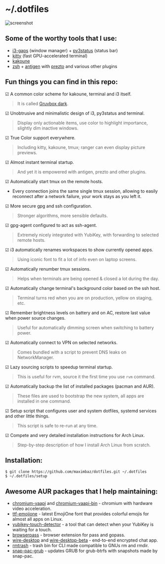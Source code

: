 # ~/.dotfiles

![screenshot](https://user-images.githubusercontent.com/1177900/48734879-18572e80-ec47-11e8-938f-35be9b66d23a.png)

## Some of the worthy tools that I use:

- [i3-gaps](https://github.com/Airblader/i3) (window manager) + [py3status](https://github.com/ultrabug/py3status) (status bar)
- [kitty](https://github.com/kovidgoyal/kitty) (fast GPU-accelerated terminal)
- [kakoune](https://github.com/mawww/kakoune)
- [zsh](https://www.zsh.org) + [antigen](https://github.com/zsh-users/antigen) with [prezto](https://github.com/sorin-ionescu/prezto) and various other plugins

## Fun things you can find in this repo:

☑ A common color scheme for kakoune, terminal and i3 itself.

> It is called [Gruvbox dark](https://github.com/morhetz/gruvbox).

☑ Unobtrusive and minimalistic design of i3, py3status and terminal.

> Display only actionable items, use color to highlight importance, slightly dim inactive windows.

☑ True Color support everywhere.

> Including kitty, kakoune, tmux; ranger can even display picture previews.

☑ Almost instant terminal startup.

> And yet it is empowered with antigen, prezto and other plugins.

☑ Automatically start tmux on the remote hosts.

- Every connection joins the same single tmux session, allowing to easily reconnect after a network failure, your work stays as you left it.

☑ More secure gpg and ssh configuration.

> Stronger algorithms, more sensible defaults.

☑ gpg-agent configured to act as ssh-agent.

> Extremely nicely integrated with YubiKey, with forwarding to selected remote hosts.

☑ i3 automatically renames workspaces to show currently opened apps.

> Using iconic font to fit a lot of info even on laptop screens.

☑ Automatically renumber tmux sessions.

> Helps when terminals are being opened & closed a lot during the day.

☑ Automatically change terminal's background color based on the ssh host.

> Terminal turns red when you are on production, yellow on staging, etc.

☑ Remember brightness levels on battery and on AC, restore last value when power source changes.

> Useful for automatically dimming screen when switching to battery power.

☑ Automatically connect to VPN on selected networks.

> Comes bundled with a script to prevent DNS leaks on NetworkManager.

☑ Lazy sourcing scripts to speedup terminal startup.

> This is useful for rvm, source it the first time you use `rvm` command.

☑ Automatically backup the list of installed packages (pacman and AUR).

> These files are used to bootstrap the new system, all apps are installed in one command.

☑ Setup script that configures user and system dotfiles, systemd services and other little things.

> This script is safe to re-run at any time.

☑ Compete and very detailed installation instructions for Arch Linux.

> Step-by-step description of how I install Arch Linux from scratch.

## Installation:

```
$ git clone https://github.com/maximbaz/dotfiles.git ~/.dotfiles
$ ~/.dotfiles/setup
```

## Awesome AUR packages that I help maintaining:

- [chromium-vaapi](https://aur.archlinux.org/packages/chromium-vaapi) and [chromium-vaapi-bin](https://aur.archlinux.org/packages/chromium-vaapi-bin) - chromium with hardware video acceleration.
- [ttf-emojione](https://aur.archlinux.org/packages/ttf-emojione) - latest EmojiOne font that provides colorful emojis for almost all apps on Linux.
- [yubikey-touch-detector](https://aur.archlinux.org/packages/yubikey-touch-detector) - a tool that can detect when your YubiKey is waiting for a touch.
- [browserpass](https://aur.archlinux.org/packages/browserpass) - browser extension for pass and gopass.
- [wire-desktop](https://aur.archlinux.org/packages/wire-desktop) and [wire-desktop-beta](https://aur.archlinux.org/packages/wire-desktop-beta) - end-to-end encrypted chat app.
- [rmtrash](https://aur.archlinux.org/packages/rmtrash) - trash bin for CLI made compatible to GNUs rm and rmdir.
- [snap-pac-grub](https://aur.archlinux.org/packages/snap-pac-grub) - updates GRUB for grub-btrfs with snapshots made by snap-pac.

